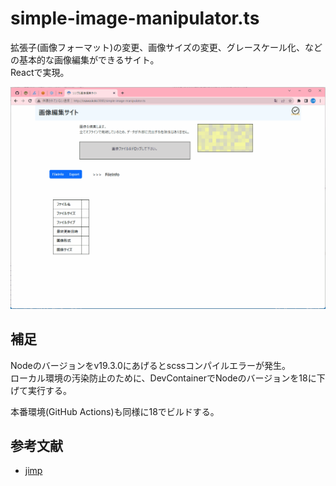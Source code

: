 # simple-image-manipulator.ts

拡張子(画像フォーマット)の変更、画像サイズの変更、グレースケール化、などの基本的な画像編集ができるサイト。  
Reactで実現。  

![成果物](./.development/img/fruit.gif)  

## 補足

Nodeのバージョンをv19.3.0にあげるとscssコンパイルエラーが発生。  
ローカル環境の汚染防止のために、DevContainerでNodeのバージョンを18に下げて実行する。  

本番環境(GitHub Actions)も同様に18でビルドする。  

## 参考文献

- [jimp](https://www.npmjs.com/package/jimp)  
